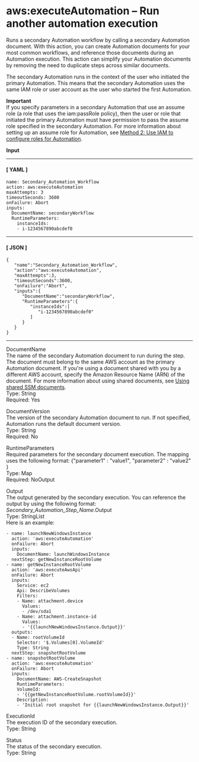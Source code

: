# aws:executeAutomation – Run another automation execution<a name="automation-action-executeAutomation"></a>

Runs a secondary Automation workflow by calling a secondary Automation document\. With this action, you can create Automation documents for your most common workflows, and reference those documents during an Automation execution\. This action can simplify your Automation documents by removing the need to duplicate steps across similar documents\.

The secondary Automation runs in the context of the user who initiated the primary Automation\. This means that the secondary Automation uses the same IAM role or user account as the user who started the first Automation\.

**Important**  
If you specify parameters in a secondary Automation that use an assume role \(a role that uses the iam:passRole policy\), then the user or role that initiated the primary Automation must have permission to pass the assume role specified in the secondary Automation\. For more information about setting up an assume role for Automation, see [Method 2: Use IAM to configure roles for Automation](automation-permissions.md)\.

**Input**

------
#### [ YAML ]

```
name: Secondary_Automation_Workflow
action: aws:executeAutomation
maxAttempts: 3
timeoutSeconds: 3600
onFailure: Abort
inputs:
  DocumentName: secondaryWorkflow
  RuntimeParameters:
    instanceIds:
    - i-1234567890abcdef0
```

------
#### [ JSON ]

```
{
   "name":"Secondary_Automation_Workflow",
   "action":"aws:executeAutomation",
   "maxAttempts":3,
   "timeoutSeconds":3600,
   "onFailure":"Abort",
   "inputs":{
      "DocumentName":"secondaryWorkflow",
      "RuntimeParameters":{
         "instanceIds":[
            "i-1234567890abcdef0"
         ]
      }
   }
}
```

------

DocumentName  
The name of the secondary Automation document to run during the step\. The document must belong to the same AWS account as the primary Automation document. If you're using a document shared with you by a different AWS account, specify the Amazon Resource Name (ARN) of the document. For more information about using shared documents, see [Using shared SSM documents](ssm-using-shared.md)\.\
Type: String  
Required: Yes

DocumentVersion  
The version of the secondary Automation document to run\. If not specified, Automation runs the default document version\.  
Type: String  
Required: No

RuntimeParameters  
Required parameters for the secondary document execution\. The mapping uses the following format: \{"parameter1" : "value1", "parameter2" : "value2" \}  
Type: Map  
Required: NoOutput

Output  
The output generated by the secondary execution\. You can reference the output by using the following format: *Secondary\_Automation\_Step\_Name*\.Output  
Type: StringList  
Here is an example:  

```
- name: launchNewWindowsInstance
  action: 'aws:executeAutomation'
  onFailure: Abort
  inputs:
    DocumentName: launchWindowsInstance
  nextStep: getNewInstanceRootVolume
- name: getNewInstanceRootVolume
  action: 'aws:executeAwsApi'
  onFailure: Abort
  inputs:
    Service: ec2
    Api: DescribeVolumes
    Filters:
    - Name: attachment.device
      Values:
      - /dev/sda1
    - Name: attachment.instance-id
      Values:
      - '{{launchNewWindowsInstance.Output}}'
  outputs:
  - Name: rootVolumeId
    Selector: '$.Volumes[0].VolumeId'
    Type: String
  nextStep: snapshotRootVolume
- name: snapshotRootVolume
  action: 'aws:executeAutomation'
  onFailure: Abort
  inputs:
    DocumentName: AWS-CreateSnapshot
    RuntimeParameters:
    VolumeId:
    - '{{getNewInstanceRootVolume.rootVolumeId}}'
    Description:
    - 'Initial root snapshot for {{launchNewWindowsInstance.Output}}'
```

ExecutionId  
The execution ID of the secondary execution\.  
Type: String

Status  
The status of the secondary execution\.  
Type: String
